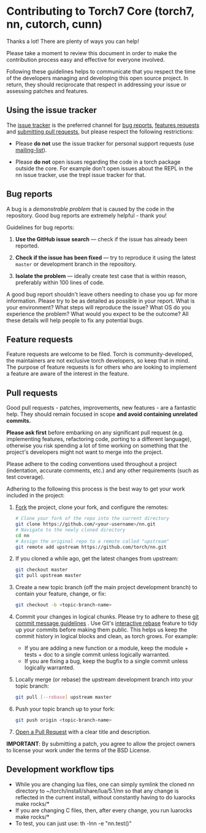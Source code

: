 # Contributing to Torch7 Core (torch7, nn, cutorch, cunn)

Thanks a lot! There are plenty of ways you can help!

Please take a moment to review this document in order to make the contribution
process easy and effective for everyone involved.

Following these guidelines helps to communicate that you respect the time of
the developers managing and developing this open source project. In return,
they should reciprocate that respect in addressing your issue or assessing
patches and features.


## Using the issue tracker

The [issue tracker](https://github.com/torch/nn/issues) is
the preferred channel for [bug reports](#bugs), [features requests](#features)
and [submitting pull requests](#pull-requests), but please respect the following
restrictions:

* Please **do not** use the issue tracker for personal support requests (use
  [mailing-list](http://groups.google.com/forum/#!forum/torch7)).

* Please **do not** open issues regarding the code in a torch package 
  outside the core. For example don't open issues about the 
  REPL in the nn issue tracker, use the trepl issue tracker for that.

<a name="bugs"></a>
## Bug reports

A bug is a _demonstrable problem_ that is caused by the code in the repository.
Good bug reports are extremely helpful - thank you!

Guidelines for bug reports:

1. **Use the GitHub issue search** &mdash; check if the issue has already been
   reported.

2. **Check if the issue has been fixed** &mdash; try to reproduce it using the
   latest `master` or development branch in the repository.

3. **Isolate the problem** &mdash; ideally create test case that is within reason,
   preferably within 100 lines of code.

A good bug report shouldn't leave others needing to chase you up for more
information. Please try to be as detailed as possible in your report. What is
your environment? What steps will reproduce the issue? What OS do you
experience the problem? What would you expect to be the outcome? All these
details will help people to fix any potential bugs.

<a name="features"></a>
## Feature requests

Feature requests are welcome to be filed. Torch is community-developed, 
the maintainers are not exclusive torch developers, so keep that in mind.
The purpose of feature requests is for others who are looking to implement
a feature are aware of the interest in the feature.


<a name="pull-requests"></a>
## Pull requests

Good pull requests - patches, improvements, new features - are a fantastic
help. They should remain focused in scope **and avoid containing unrelated
commits.**

**Please ask first** before embarking on any significant pull request (e.g.
implementing features, refactoring code, porting to a different language),
otherwise you risk spending a lot of time working on something that the
project's developers might not want to merge into the project.

Please adhere to the coding conventions used throughout a project (indentation,
accurate comments, etc.) and any other requirements (such as test coverage).

Adhering to the following this process is the best way to get your work
included in the project:

1. [Fork](https://help.github.com/articles/fork-a-repo) the project, clone your
   fork, and configure the remotes:

   ```bash
   # Clone your fork of the repo into the current directory
   git clone https://github.com/<your-username>/nn.git
   # Navigate to the newly cloned directory
   cd nn
   # Assign the original repo to a remote called "upstream"
   git remote add upstream https://github.com/torch/nn.git
   ```

2. If you cloned a while ago, get the latest changes from upstream:

   ```bash
   git checkout master
   git pull upstream master
   ```

3. Create a new topic branch (off the main project development branch) to
   contain your feature, change, or fix:

   ```bash
   git checkout -b <topic-branch-name>
   ```

4. Commit your changes in logical chunks. Please try to adhere to these [git commit
   message guidelines](http://tbaggery.com/2008/04/19/a-note-about-git-commit-messages.html)
   . Use Git's [interactive rebase](https://help.github.com/articles/about-git-rebase)
   feature to tidy up your commits before making them public. This helps us keep the 
   commit history in logical blocks and clean, as torch grows. 
   For example: 
     - If you are adding a new function or a module, keep the module + tests + doc 
       to a single commit unless logically warranted. 
     - If you are fixing a bug, keep the bugfix to a single commit unless logically warranted.

5. Locally merge (or rebase) the upstream development branch into your topic branch:

   ```bash
   git pull [--rebase] upstream master
   ```

6. Push your topic branch up to your fork:

   ```bash
   git push origin <topic-branch-name>
   ```

7. [Open a Pull Request](https://help.github.com/articles/using-pull-requests/)
    with a clear title and description.

**IMPORTANT**: By submitting a patch, you agree to allow the project owners to
license your work under the terms of the BSD License.

## Development workflow tips

* While you are changing lua files, one can simply symlink the cloned nn directory to ~/torch/install/share/lua/5.1/nn so that any change is reflected in the current install, without constantly having to do luarocks make rocks/*
* If you are changing C files, then, after every change, you run luarocks make rocks/*
* To test, you can just use: th -lnn -e "nn.test()"

